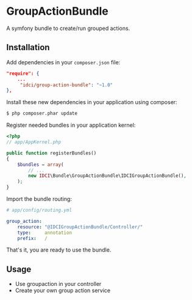 # GroupActionBundle

A symfony bundle to create/run grouped actions.

Installation
------------

Add dependencies in your `composer.json` file:
```json
"require": {
    ...
     "idci/group-action-bundle": "~1.0"
},
```

Install these new dependencies in your application using composer:
```sh
$ php composer.phar update
```

Register needed bundles in your application kernel:
```php
<?php
// app/AppKernel.php

public function registerBundles()
{
    $bundles = array(
        // ...
        new IDCI\Bundle\GroupActionBundle\IDCIGroupActionBundle(),
    );
}
```

Import the bundle routing:
```yml
# app/config/routing.yml

group_action:
    resource: "@IDCIGroupActionBundle/Controller/"
    type:     annotation
    prefix:   /
```

That's it, you are ready to use the bundle.

Usage
-----

* Use groupaction in your controller
* Create your own group action service
